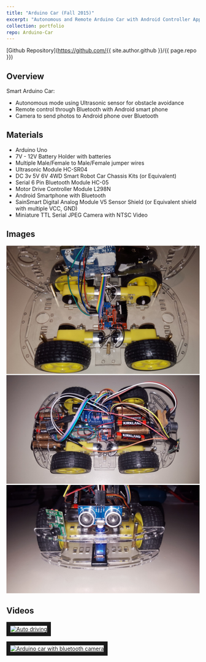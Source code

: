 ```yaml
---
title: "Arduino Car (Fall 2015)"
excerpt: "Autonomous and Remote Arduino Car with Android Controller App<br/><img src='/images/arduino/2.jpg'  style='max-height:400px;'>"
collection: portfolio
repo: Arduino-Car
---
```


[Github Repository](https://github.com/{{ site.author.github }}/{{ page.repo }})  

Overview
--------
Smart Arduino Car:
+ Autonomous mode using Ultrasonic sensor for obstacle avoidance
+ Remote control through Bluetooth with Android smart phone
+ Camera to send photos to Android phone over Bluetooth

Materials
--------
+ Arduino Uno
+ 7V - 12V Battery Holder with batteries
+ Multiple Male/Female to Male/Female jumper wires
+ Ultrasonic Module HC-SR04
+ DC 3v 5V 6V 4WD Smart Robot Car Chassis Kits (or Equivalent)
+ Serial 6 Pin Bluetooth Module HC-05
+ Motor Drive Controller Module L298N
+ Android Smartphone with Bluetooth
+ SainSmart Digital Analog Module V5 Sensor Shield (or Equivalent shield with multiple VCC, GND)
+ Miniature TTL Serial JPEG Camera with NTSC Video

Images
------
![](/images/arduino/1.jpg)
![](/images/arduino/2.jpg)
![](/images/arduino/3.jpg)

Videos
-------------

<a href="http://www.youtube.com/watch?feature=player_embedded&v=UGoIHObZg50
" target="_blank"><img src="http://img.youtube.com/vi/UGoIHObZg50/0.jpg"
alt="Auto driving" width="240" height="180" border="10" /></a>

<a href="http://www.youtube.com/watch?feature=player_embedded&v=74hTZ711FFI
" target="_blank"><img src="http://img.youtube.com/vi/74hTZ711FFI/0.jpg"
alt="Arduino car with bluetooth camera" width="240" height="180" border="10" /></a>

